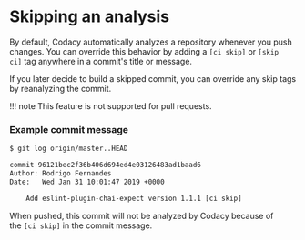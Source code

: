 # Skipping an analysis

By default, Codacy automatically analyzes a repository whenever you push changes. You can override this behavior by adding a `[ci skip]` or `[skip ci]` tag anywhere in a commit's title or message.

If you later decide to build a skipped commit, you can override any skip tags by reanalyzing the commit.

!!! note
    This feature is not supported for pull requests.

### Example commit message

```bash
$ git log origin/master..HEAD

commit 96121bec2f36b406d694ed4e03126483ad1baad6
Author: Rodrigo Fernandes
Date:   Wed Jan 31 10:01:47 2019 +0000

    Add eslint-plugin-chai-expect version 1.1.1 [ci skip]
```

When pushed, this commit will not be analyzed by Codacy because of the `[ci skip]` in the commit message.
